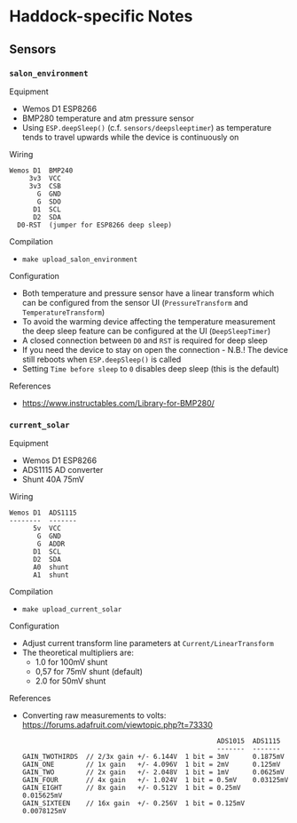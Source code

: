 # Haddock-specific Notes

## Sensors

### `salon_environment`

Equipment

 * Wemos D1 ESP8266
 * BMP280 temperature and atm pressure sensor
 * Using `ESP.deepSleep()` (c.f. `sensors/deepsleeptimer`) as temperature tends to travel upwards while the device is continuously on

Wiring

```
Wemos D1  BMP240
     3v3  VCC
     3v3  CSB
       G  GND
       G  SDO
      D1  SCL
      D2  SDA
  D0-RST  (jumper for ESP8266 deep sleep)
```

Compilation

 * `make upload_salon_environment`

Configuration

 * Both temperature and pressure sensor have a linear transform which can be configured from the sensor UI (`PressureTransform` and `TemperatureTransform`)
 * To avoid the warming device affecting the temperature measurement the deep sleep feature can be configured at the UI (`DeepSleepTimer`)
  * A closed connection between `D0` and `RST` is required for deep sleep
  * If you need the device to stay on open the connection - N.B.! The device still reboots when `ESP.deepSleep()` is called
  * Setting `Time before sleep` to `0` disables deep sleep (this is the default)

References

 * https://www.instructables.com/Library-for-BMP280/

### `current_solar`

Equipment

 * Wemos D1 ESP8266
 * ADS1115 AD converter
 * Shunt 40A 75mV

Wiring

```
Wemos D1  ADS1115
--------  -------
      5v  VCC
       G  GND
       G  ADDR
      D1  SCL
      D2  SDA
      A0  shunt
      A1  shunt
```

Compilation

 * `make upload_current_solar`

Configuration

 * Adjust current transform line parameters at `Current/LinearTransform`
 * The theoretical multipliers are:
   * 1.0 for 100mV shunt
   * 0,57 for 75mV shunt (default)
   * 2.0 for 50mV shunt

References

 * Converting raw measurements to volts: https://forums.adafruit.com/viewtopic.php?t=73330
   ```
                                                    ADS1015  ADS1115
                                                    -------  -------
   GAIN_TWOTHIRDS  // 2/3x gain +/- 6.144V  1 bit = 3mV      0.1875mV
   GAIN_ONE        // 1x gain   +/- 4.096V  1 bit = 2mV      0.125mV
   GAIN_TWO        // 2x gain   +/- 2.048V  1 bit = 1mV      0.0625mV
   GAIN_FOUR       // 4x gain   +/- 1.024V  1 bit = 0.5mV    0.03125mV
   GAIN_EIGHT      // 8x gain   +/- 0.512V  1 bit = 0.25mV   0.015625mV
   GAIN_SIXTEEN    // 16x gain  +/- 0.256V  1 bit = 0.125mV  0.0078125mV
   ```
